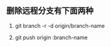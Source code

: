﻿
删除远程分支有下面两种
-------------

1. git branch -r -d origin/branch-name

2. git push origin :branch-name

